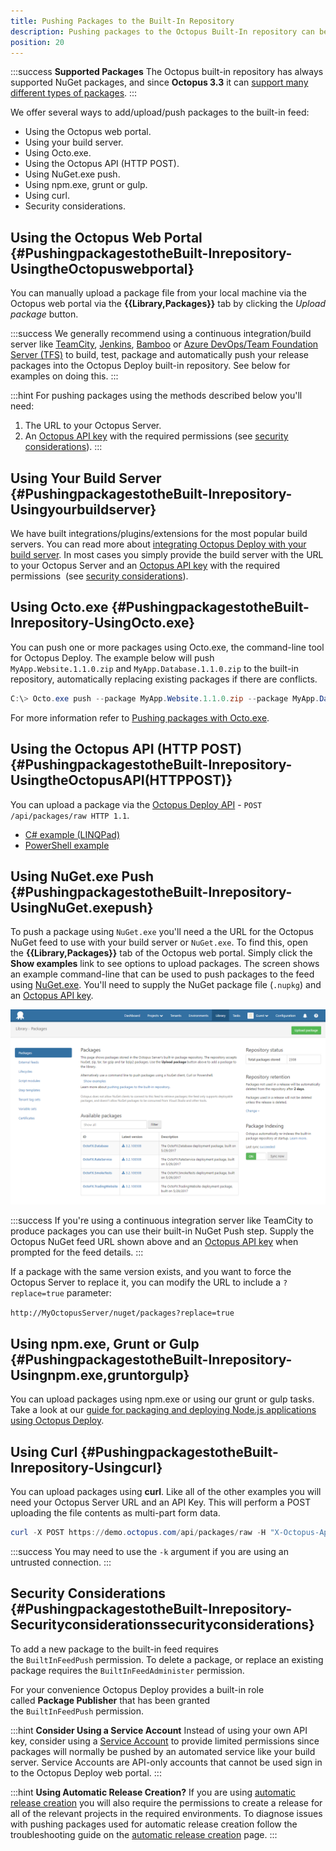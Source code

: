 ```yaml
---
title: Pushing Packages to the Built-In Repository
description: Pushing packages to the Octopus Built-In repository can be done in numerous ways including the Octopus web portal, your build server, and common command line utilities.
position: 20
---
```


:::success
**Supported Packages**
The Octopus built-in repository has always supported NuGet packages, and since **Octopus 3.3** it can [support many different types of packages](/docs/packaging-applications/index.md#supported-formats).
:::

We offer several ways to add/upload/push packages to the built-in feed:

- Using the Octopus web portal.
- Using your build server.
- Using Octo.exe.
- Using the Octopus API (HTTP POST).
- Using NuGet.exe push.
- Using npm.exe, grunt or gulp.
- Using curl.
- Security considerations.

## Using the Octopus Web Portal {#PushingpackagestotheBuilt-Inrepository-UsingtheOctopuswebportal}

You can manually upload a package file from your local machine via the Octopus web portal via the **{{Library,Packages}}** tab by clicking the *Upload package* button.


:::success
We generally recommend using a continuous integration/build server like [TeamCity](/docs/packaging-applications/build-servers/teamcity.md), [Jenkins](/docs/packaging-applications/build-servers/jenkins.md), [Bamboo](/docs/packaging-applications/build-servers/bamboo.md) or [Azure DevOps/Team Foundation Server (TFS)](/docs/packaging-applications/build-servers/tfs-azure-devops/index.md) to build, test, package and automatically push your release packages into the Octopus Deploy built-in repository. See below for examples on doing this.
:::

:::hint
For pushing packages using the methods described below you'll need:

1. The URL to your Octopus Server.
2. An [Octopus API key](/docs/octopus-rest-api/how-to-create-an-api-key.md) with the required permissions (see [security considerations](/docs/packaging-applications/package-repositories/built-in-repository/pushing-packages-to-the-built-in-repository.md)).
:::

## Using Your Build Server {#PushingpackagestotheBuilt-Inrepository-Usingyourbuildserver}

We have built integrations/plugins/extensions for the most popular build servers. You can read more about [integrating Octopus Deploy with your build server](/docs/octopus-rest-api/index.md). In most cases you simply provide the build server with the URL to your Octopus Server and an [Octopus API key](/docs/octopus-rest-api/how-to-create-an-api-key.md) with the required permissions  (see [security considerations](/docs/packaging-applications/package-repositories/built-in-repository/pushing-packages-to-the-built-in-repository.md)).

## Using Octo.exe {#PushingpackagestotheBuilt-Inrepository-UsingOcto.exe}

You can push one or more packages using Octo.exe, the command-line tool for Octopus Deploy. The example below will push `MyApp.Website.1.1.0.zip` and `MyApp.Database.1.1.0.zip` to the built-in repository, automatically replacing existing packages if there are conflicts.

```powershell
C:\> Octo.exe push --package MyApp.Website.1.1.0.zip --package MyApp.Database.1.1.0.zip --replace-existing --server http://my.octopus.url --apiKey API-XXXXXXXXXXXXXXXX
```

For more information refer to [Pushing packages with Octo.exe](/docs/octopus-rest-api/octo.exe-command-line/push.md).

## Using the Octopus API (HTTP POST) {#PushingpackagestotheBuilt-Inrepository-UsingtheOctopusAPI(HTTPPOST)}

You can upload a package via the [Octopus Deploy API](/docs/octopus-rest-api/index.md) - `POST /api/packages/raw HTTP 1.1`.

- [C# example (LINQPad)](https://github.com/OctopusDeploy/OctopusDeploy-Api/blob/master/Octopus.Client/LINQPad/Push%20Package%20to%20Built-In%20Repository.linq)
- [PowerShell example](https://github.com/OctopusDeploy/OctopusDeploy-Api/blob/master/REST/PowerShell/Packages/PushPackage.ps1)

## Using NuGet.exe Push {#PushingpackagestotheBuilt-Inrepository-UsingNuGet.exepush}

To push a package using `NuGet.exe` you'll need a the URL for the Octopus NuGet feed to use with your build server or `NuGet.exe`. To find this, open the **{{Library,Packages}}** tab of the Octopus web portal.  Simply click the **Show examples** link to see options to upload packages. The screen shows an example command-line that can be used to push packages to the feed using [NuGet.exe](http://docs.nuget.org/docs/start-here/installing-nuget). You'll need to supply the NuGet package file (`.nupkg`) and an [Octopus API key](/docs/octopus-rest-api/how-to-create-an-api-key.md).

![](3277775.png)

:::success
If you're using a continuous integration server like TeamCity to produce packages you can use their built-in NuGet Push step. Supply the Octopus NuGet feed URL shown above and an [Octopus API key](/docs/octopus-rest-api/how-to-create-an-api-key.md) when prompted for the feed details.
:::

If a package with the same version exists, and you want to force the Octopus Server to replace it, you can modify the URL to include a `?replace=true` parameter:

`http://MyOctopusServer/nuget/packages?replace=true`

## Using npm.exe, Grunt or Gulp {#PushingpackagestotheBuilt-Inrepository-Usingnpm.exe,gruntorgulp}

You can upload packages using npm.exe or using our grunt or gulp tasks. Take a look at our [guide for packaging and deploying Node.js applications using Octopus Deploy](/docs/deployment-examples/node-on-linux-deployments/index.md).

## Using Curl {#PushingpackagestotheBuilt-Inrepository-Usingcurl}

You can upload packages using **curl**. Like all of the other examples you will need your Octopus Server URL and an API Key. This will perform a POST uploading the file contents as multi-part form data.

```powershell
curl -X POST https://demo.octopus.com/api/packages/raw -H "X-Octopus-ApiKey: API-YOURAPIKEY" -F "data=@Demo.1.0.0.zip"
```

:::success
You may need to use the `-k` argument if you are using an untrusted connection.
:::

## Security Considerations {#PushingpackagestotheBuilt-Inrepository-Securityconsiderationssecurityconsiderations}

To add a new package to the built-in feed requires the `BuiltInFeedPush` permission. To delete a package, or replace an existing package requires the `BuiltInFeedAdminister` permission.

For your convenience Octopus Deploy provides a built-in role called **Package Publisher** that has been granted the `BuiltInFeedPush` permission.

:::hint
**Consider Using a Service Account**
Instead of using your own API key, consider using a [Service Account](/docs/administration/managing-users-and-teams/service-accounts.md) to provide limited permissions since packages will normally be pushed by an automated service like your build server. Service Accounts are API-only accounts that cannot be used sign in to the Octopus Deploy web portal.
:::

:::hint
**Using Automatic Release Creation?**
If you are using [automatic release creation](/docs/deployment-process/project-triggers/automatic-release-creation.md) you will also require the permissions to create a release for all of the relevant projects in the required environments. To diagnose issues with pushing packages used for automatic release creation follow the troubleshooting guide on the [automatic release creation](/docs/deployment-process/project-triggers/automatic-release-creation.md) page.
:::

